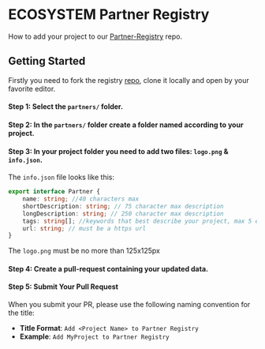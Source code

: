 # ECOSYSTEM Partner Registry

How to add your project to our [Partner-Registry](https://github.com/autonity/partner-registry) repo.

## Getting Started
Firstly you need to fork the registry [repo](https://github.com/autonity/partner-registry), clone it locally and open by your favorite editor.

#### Step 1: Select the `partners/` folder.

#### Step 2: In the `partners/` folder create a folder named according to your project.

#### Step 3: In your project folder you need to add two files: `logo.png` & `info.json`.

The `info.json` file looks like this:

``` typescript
export interface Partner {
    name: string; //40 characters max
    shortDescription: string; // 75 character max description
    longDescription: string; // 250 character max description
    tags: string[]; //keywords that best describe your project, max 5 each one no more then 20 characters
    url: string; // must be a https url
}
```

The `logo.png` must be no more than 125x125px

#### Step 4: Create a pull-request containing your updated data.

#### Step 5: Submit Your Pull Request
When you submit your PR, please use the following naming convention for the title:
- **Title Format**: `Add <Project Name> to Partner Registry`
- **Example**: `Add MyProject to Partner Registry`
